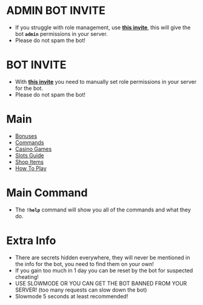 # ADMIN BOT INVITE

 - If you struggle with role management, use **[this invite](https://discord.com/oauth2/authorize?client_id=1363835222247866460&permissions=8&integration_type=0&scope=bot)**, this will give the bot **`admin`** permissions in your server.
 - Please do not spam the bot!
# BOT INVITE

 - With **[this invite](https://discord.com/oauth2/authorize?client_id=1363835222247866460&permissions=182272&integration_type=0&scope=bot)** you need to manually set role permissions in your server for the bot.
 - Please do not spam the bot!

# Main
 - [Bonuses](https://github.com/ToastedNub/Casino-Bot-Info/blob/main/Bonuses.md)
 - [Commands](https://github.com/ToastedNub/Casino-Bot-Info/blob/main/Commands.md)
 - [Casino Games](https://github.com/ToastedNub/Casino-Bot-Info/blob/main/Games.md)
 - [Slots Guide](https://github.com/ToastedNub/Casino-Bot-Info/blob/main/Slots.md)
 - [Shop Items](https://github.com/ToastedNub/Casino-Bot-Info/blob/main/Shop.md)
 - [How To Play](https://github.com/ToastedNub/Casino-Bot-Info/blob/main/How%20To%20Play.md)

# Main Command

 - The **`!help`** command will show you all of the commands and what they do.

# Extra Info
 - There are secrets hidden everywhere, they will never be mentioned in the info for the bot, you need to find them on your own!
 - If you gain too much in 1 day you can be reset by the bot for suspected cheating!
 - USE SLOWMODE OR YOU CAN GET THE BOT BANNED FROM YOUR SERVER! (too many requests can slow down the bot)
 - Slowmode 5 seconds at least recommended!
